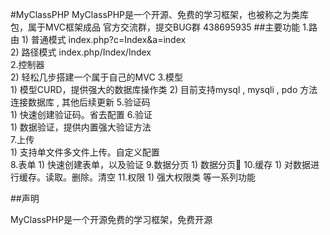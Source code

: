 #MyClassPHP
MyClassPHP是一个开源、免费的学习框架，也被称之为类库包，属于MVC框架成品
官方交流群，提交BUG群  438695935
##主要功能
1.路由
    1) 普通模式 index.php?c=Index&a=index  
    2) 路径模式 index.php/Index/Index  
2.控制器   
    2) 轻松几步搭建一个属于自己的MVC
3.模型  
    1) 模型CURD，提供强大的数据库操作类
    2) 目前支持mysql , mysqli , pdo 方法连接数据库 , 其他后续更新
5.验证码  
    1) 快速创建验证码。省去配置
6.验证  
    1) 数据验证，提供内置强大验证方法  
7.上传  
    1) 支持单文件多文件上传。自定义配置  
8.表单
    1) 快速创建表单，以及验证
9.数据分页
    1) 数据分页:grimacing:
10.缓存
    1) 对数据进行缓存。读取。删除。清空
11.权限
    1) 强大权限类
等一系列功能

##声明

MyClassPHP是一个开源免费的学习框架，免费开源